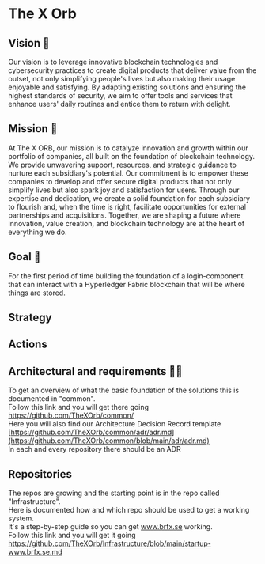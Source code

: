 # The X Orb  

## Vision 🌈
Our vision is to leverage innovative blockchain technologies and cybersecurity practices to create digital products that deliver value from the outset, not only simplifying people's lives but also making their usage enjoyable and satisfying. By adapting existing solutions and ensuring the highest standards of security, we aim to offer tools and services that enhance users' daily routines and entice them to return with delight.

## Mission 🧙
At The X ORB, our mission is to catalyze innovation and growth within our portfolio of companies, all built on the foundation of blockchain technology. We provide unwavering support, resources, and strategic guidance to nurture each subsidiary's potential. Our commitment is to empower these companies to develop and offer secure digital products that not only simplify lives but also spark joy and satisfaction for users. Through our expertise and dedication, we create a solid foundation for each subsidiary to flourish and, when the time is right, facilitate opportunities for external partnerships and acquisitions. Together, we are shaping a future where innovation, value creation, and blockchain technology are at the heart of everything we do.

## Goal 🏁
For the first period of time building the foundation of a login-component that can interact with a Hyperledger Fabric blockchain that will be where things are stored.

## Strategy 

## Actions

## Architectural and requirements 👩‍💻
To get an overview of what the basic foundation of the solutions this is documented in "common".   
Follow this link and you will get there going https://github.com/TheXOrb/common/  
Here you will also find our Architecture Decision Record template [https://github.com/TheXOrb/common/adr/adr.md](https://github.com/TheXOrb/common/blob/main/adr/adr.md)  
In each and every repository there should be an ADR

## Repositories
The repos are growing and the starting point is in the repo called "Infrastructure".  
Here is documented how and which repo should be used to get a working system.  
It´s a step-by-step guide so you can get www.brfx.se working.   
Follow this link and you will get it going https://github.com/TheXOrb/Infrastructure/blob/main/startup-www.brfx.se.md

<!--

**Here are some ideas to get you started:**

🙋‍♀️ A short introduction - what is your organization all about?
🌈 Contribution guidelines - how can the community get involved?
👩‍💻 Useful resources - where can the community find your docs? Is there anything else the community should know?
🍿 Fun facts - what does your team eat for breakfast?
🧙 Remember, you can do mighty things with the power of [Markdown](https://docs.github.com/github/writing-on-github/getting-started-with-writing-and-formatting-on-github/basic-writing-and-formatting-syntax)
-->
